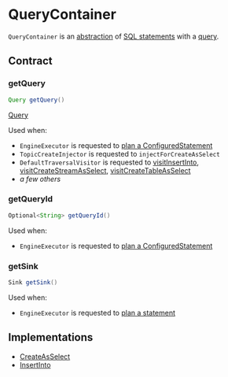 # QueryContainer

`QueryContainer` is an [abstraction](#contract) of [SQL statements](#implementations) with a [query](#getQuery).

## Contract

### <span id="getQuery"> getQuery

```java
Query getQuery()
```

[Query](Query.md)

Used when:

* `EngineExecutor` is requested to [plan a ConfiguredStatement](EngineExecutor.md#plan)
* `TopicCreateInjector` is requested to `injectForCreateAsSelect`
* `DefaultTraversalVisitor` is requested to [visitInsertInto](DefaultTraversalVisitor.md#visitInsertInto), [visitCreateStreamAsSelect](DefaultTraversalVisitor.md#visitCreateStreamAsSelect), [visitCreateTableAsSelect](DefaultTraversalVisitor.md#visitCreateTableAsSelect)
* _a few others_

### <span id="getQueryId"> getQueryId

```java
Optional<String> getQueryId()
```

Used when:

* `EngineExecutor` is requested to [plan a ConfiguredStatement](EngineExecutor.md#plan)

### <span id="getSink"> getSink

```java
Sink getSink()
```

Used when:

* `EngineExecutor` is requested to [plan a statement](EngineExecutor.md#plan)

## Implementations

* [CreateAsSelect](CreateAsSelect.md)
* [InsertInto](InsertInto.md)
